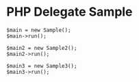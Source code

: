 # PHP Delegate Sample

```
$main = new Sample();
$main->run();

$main2 = new Sample2();
$main2->run();

$main3 = new Sample3();
$main3->run();
```